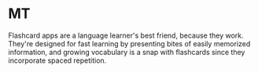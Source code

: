 # MT
Flashcard apps are a language learner's best friend, because they work. They're designed for fast learning by presenting bites of easily memorized information, and growing vocabulary is a snap with flashcards since they incorporate spaced repetition.
